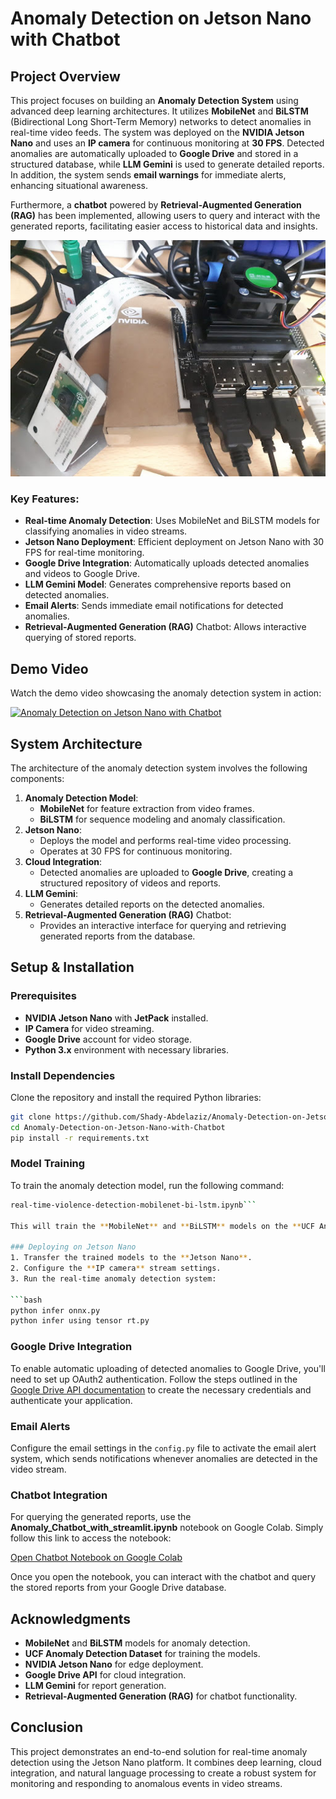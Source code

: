 # Anomaly Detection on Jetson Nano with Chatbot

## Project Overview

This project focuses on building an **Anomaly Detection System** using advanced deep learning architectures. It utilizes **MobileNet** and **BiLSTM** (Bidirectional Long Short-Term Memory) networks to detect anomalies in real-time video feeds. The system was deployed on the **NVIDIA Jetson Nano** and uses an **IP camera** for continuous monitoring at **30 FPS**. Detected anomalies are automatically uploaded to **Google Drive** and stored in a structured database, while **LLM Gemini** is used to generate detailed reports. In addition, the system sends **email warnings** for immediate alerts, enhancing situational awareness.

Furthermore, a **chatbot** powered by **Retrieval-Augmented Generation (RAG)** has been implemented, allowing users to query and interact with the generated reports, facilitating easier access to historical data and insights.

![Jetson Nano](https://github.com/Shady-Abdelaziz/Anomaly-Detection-on-Jetson-Nano-with-Chatbot/raw/main/Jetson%20Nano/jetson.jpg?raw=true)

### Key Features:
- **Real-time Anomaly Detection**: Uses MobileNet and BiLSTM models for classifying anomalies in video streams.
- **Jetson Nano Deployment**: Efficient deployment on Jetson Nano with 30 FPS for real-time monitoring.
- **Google Drive Integration**: Automatically uploads detected anomalies and videos to Google Drive.
- **LLM Gemini Model**: Generates comprehensive reports based on detected anomalies.
- **Email Alerts**: Sends immediate email notifications for detected anomalies.
- **Retrieval-Augmented Generation (RAG)** Chatbot: Allows interactive querying of stored reports.

## Demo Video

Watch the demo video showcasing the anomaly detection system in action:

[![Anomaly Detection on Jetson Nano with Chatbot](https://img.youtube.com/vi/m2qBMKrWNKQ/0.jpg)](https://www.youtube.com/watch?v=m2qBMKrWNKQ)

## System Architecture

The architecture of the anomaly detection system involves the following components:
1. **Anomaly Detection Model**: 
   - **MobileNet** for feature extraction from video frames.
   - **BiLSTM** for sequence modeling and anomaly classification.
2. **Jetson Nano**:
   - Deploys the model and performs real-time video processing.
   - Operates at 30 FPS for continuous monitoring.
3. **Cloud Integration**:
   - Detected anomalies are uploaded to **Google Drive**, creating a structured repository of videos and reports.
4. **LLM Gemini**:
   - Generates detailed reports on the detected anomalies.
5. **Retrieval-Augmented Generation (RAG)** Chatbot:
   - Provides an interactive interface for querying and retrieving generated reports from the database.


## Setup & Installation

### Prerequisites
- **NVIDIA Jetson Nano** with **JetPack** installed.
- **IP Camera** for video streaming.
- **Google Drive** account for video storage.
- **Python 3.x** environment with necessary libraries.

### Install Dependencies
Clone the repository and install the required Python libraries:

```bash
git clone https://github.com/Shady-Abdelaziz/Anomaly-Detection-on-Jetson-Nano-with-Chatbot.git
cd Anomaly-Detection-on-Jetson-Nano-with-Chatbot
pip install -r requirements.txt
```

### Model Training
To train the anomaly detection model, run the following command:

```bash
real-time-violence-detection-mobilenet-bi-lstm.ipynb```

This will train the **MobileNet** and **BiLSTM** models on the **UCF Anomaly Detection dataset**.

### Deploying on Jetson Nano
1. Transfer the trained models to the **Jetson Nano**.
2. Configure the **IP camera** stream settings.
3. Run the real-time anomaly detection system:

```bash
python infer onnx.py
python infer using tensor rt.py

```

### Google Drive Integration
To enable automatic uploading of detected anomalies to Google Drive, you'll need to set up OAuth2 authentication. Follow the steps outlined in the [Google Drive API documentation](https://developers.google.com/drive/api/v3/quickstart-python) to create the necessary credentials and authenticate your application.

### Email Alerts
Configure the email settings in the `config.py` file to activate the email alert system, which sends notifications whenever anomalies are detected in the video stream.

### Chatbot Integration
For querying the generated reports, use the **Anomaly_Chatbot_with_streamlit.ipynb** notebook on Google Colab. Simply follow this link to access the notebook:

[Open Chatbot Notebook on Google Colab](https://colab.research.google.com/drive/1vfAdMNh-1-NzTaeimjylcJF1qUOI2gkd?authuser=1#scrollTo=bOoM8l6pTFrt)

Once you open the notebook, you can interact with the chatbot and query the stored reports from your Google Drive database.

## Acknowledgments
- **MobileNet** and **BiLSTM** models for anomaly detection.
- **UCF Anomaly Detection Dataset** for training the models.
- **NVIDIA Jetson Nano** for edge deployment.
- **Google Drive API** for cloud integration.
- **LLM Gemini** for report generation.
- **Retrieval-Augmented Generation (RAG)** for chatbot functionality.

## Conclusion

This project demonstrates an end-to-end solution for real-time anomaly detection using the Jetson Nano platform. It combines deep learning, cloud integration, and natural language processing to create a robust system for monitoring and responding to anomalous events in video streams.

